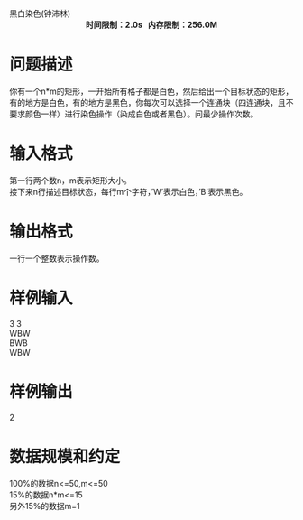 
<meta http-equiv="Content-Type" content="text/html; charset=utf-8"/>
<link type="text/css" href="../../css/Tsinsen2011.css" rel="stylesheet"/>
<div class="probtitle" id="ptit">
黑白染色(钟沛林)
</div>
<div style="text-align:center;font-size:14px;font-weight:bold;vertical-align:middle;" id="pres">
时间限制：2.0s   内存限制：256.0M
</div>
<div id="pcont" style="margin-top:20px;">

# 问题描述


<div class="pdcont">
你有一个n*m的矩形，一开始所有格子都是白色，然后给出一个目标状态的矩形，有的地方是白色，有的地方是黑色，你每次可以选择一个连通块（四连通块，且不要求颜色一样）进行染色操作（染成白色或者黑色）。问最少操作次数。<br/>
</div>

# 输入格式


<div class="pdcont">
第一行两个数n，m表示矩形大小。<br/>
接下来n行描述目标状态，每行m个字符，’W’表示白色，’B’表示黑色。<br/>
</div>

# 输出格式


<div class="pdcont">
一行一个整数表示操作数。<br/>
</div>

# 样例输入


<div class="pddata">
3 3<br/>
WBW<br/>
BWB<br/>
WBW<br/>
</div>

# 样例输出


<div class="pddata">
2<br/>
</div>

# 数据规模和约定


<div class="pdcont">
100%的数据n&lt;=50,m&lt;=50<br/>
15%的数据n*m&lt;=15<br/>
另外15%的数据m=1<br/>
</div>
</div>
